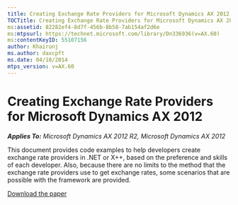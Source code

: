 ```yaml
---
title: Creating Exchange Rate Providers for Microsoft Dynamics AX 2012
TOCTitle: Creating Exchange Rate Providers for Microsoft Dynamics AX 2012
ms:assetid: 82282ef4-8d7f-456b-8b58-7ab154af2d6e
ms:mtpsurl: https://technet.microsoft.com/library/Dn336936(v=AX.60)
ms:contentKeyID: 55107156
author: Khairunj
ms.author: daxcpft
ms.date: 04/18/2014
mtps_version: v=AX.60
---
```


# Creating Exchange Rate Providers for Microsoft Dynamics AX 2012 


_**Applies To:** Microsoft Dynamics AX 2012 R2, Microsoft Dynamics AX 2012_

This document provides code examples to help developers create exchange rate providers in .NET or X++, based on the preference and skills of each developer. Also, because there are no limits to the method that the exchange rate providers use to get exchange rates, some scenarios that are possible with the framework are provided.

[Download the paper](https://go.microsoft.com/fwlink/?linkid=272897)

  


